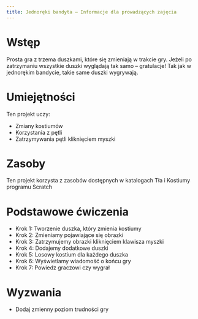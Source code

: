 ```yaml
---
title: Jednoręki bandyta — Informacje dla prowadzących zajęcia
---
```


# Wstęp
Prosta gra z trzema duszkami, które się zmieniają w trakcie gry. Jeżeli po zatrzymaniu wszystkie duszki wyglądają tak samo – gratulacje! Tak jak w jednorękim bandycie, takie same duszki wygrywają.

# Umiejętności
Ten projekt uczy:
* Zmiany kostiumów
* Korzystania z pętli
* Zatrzymywania pętli kliknięciem myszki

# Zasoby
Ten projekt korzysta z zasobów dostępnych w katalogach Tła i Kostiumy programu Scratch

# Podstawowe ćwiczenia
* Krok 1: Tworzenie duszka, który zmienia kostiumy
* Krok 2: Zmieniamy pojawiające się obrazki
* Krok 3: Zatrzymujemy obrazki kliknięciem klawisza myszki
* Krok 4: Dodajemy dodatkowe duszki
* Krok 5: Losowy kostium dla każdego duszka
* Krok 6: Wyświetlamy wiadomość o końcu gry
* Krok 7: Powiedz graczowi czy wygrał

# Wyzwania
* Dodaj zmienny poziom trudności gry

